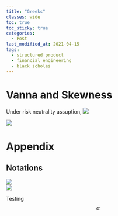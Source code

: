 ```yaml
---
title: "Greeks"
classes: wide
toc: true
toc_sticky: true
categories: 
  - Post
last_modified_at: 2021-04-15
tags:
  - structured product
  - financial engineering
  - black scholes
---
```


<script type="text/javascript" async
  src="https://cdn.mathjax.org/mathjax/latest/MathJax.js?config=TeX-MML-AM_CHTML">
</script>

# Vanna and Skewness
Under risk neutrality assuption,
<img src="https://latex.codecogs.com/svg.latex?S_t = \mathbb{E}_t[S_T], \forall t<T \implies \mathbb{E}[r]=0"/><br/>

<img src="https://latex.codecogs.com/svg.latex?Skewness = \mathbb{E}[\frac{(r - \mathbb{E}[r])^3}{\sigma^3}]=\mathbb{E}[\frac{r^3}{\sigma^3}]=\frac{1}{\sigma^3}\mathbb{E}[r \cdot r^2]=\frac{1}{\sigma^3}Cov[r, r^2] \\ =Corr[r, r^2]\frac{\sigma \sqrt{Var[r^2]}}{\sigma^3}=Corr[r, r^2]\frac{\sqrt{Var[r^2]}}{\sigma^2}"/><br/>


# Appendix
## Notations
<img src="https://latex.codecogs.com/svg.latex? r = \ln(\frac{S_t}{S_0})"/><br/>
<img src="https://latex.codecogs.com/svg.latex? r = \ln(\frac{S_t}{S_0})"/><br/>


  Testing $$\alpha$$